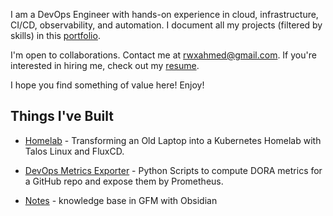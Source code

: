 I am a DevOps Engineer with hands-on experience in cloud, infrastructure, CI/CD, observability, and automation. I document all my projects (filtered by skills) in this [portfolio](http://rwxahmad.com/projects).

I'm open to collaborations. Contact me at rwxahmed@gmail.com. If you're interested in hiring me, check out my [resume](http://rwxahmad.com/resume).

I hope you find something of value here! Enjoy!

## Things I've Built
- [Homelab](https://github.com/rwxahmad) - Transforming an Old Laptop into a Kubernetes Homelab with Talos Linux and FluxCD.

- [DevOps Metrics Exporter](https://github.com/rwxahmad) - Python Scripts to compute DORA metrics for a GitHub repo and expose them by Prometheus.
- [Notes](https://github.com/rwxahmad) - knowledge base in GFM with Obsidian

